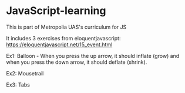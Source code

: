 # JavaScript-learning
This is part of Metropolia UAS's curriculum for JS

It includes 3 exercises from eloquentjavascript: https://eloquentjavascript.net/15_event.html

Ex1: Balloon - When you press the up arrow, it should inflate (grow) and when you press the down arrow, it should deflate (shrink).

Ex2: Mousetrail

Ex3: Tabs

